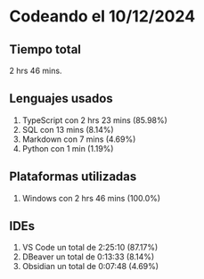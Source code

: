 # Codeando el 10/12/2024

## Tiempo total
2 hrs 46 mins.

## Lenguajes usados
1. TypeScript con 2 hrs 23 mins (85.98%)
1. SQL con 13 mins (8.14%)
1. Markdown con 7 mins (4.69%)
1. Python con 1 min (1.19%)

## Plataformas utilizadas
1. Windows con 2 hrs 46 mins (100.0%)

## IDEs
1. VS Code un total de 2:25:10 (87.17%)
1. DBeaver un total de 0:13:33 (8.14%)
1. Obsidian un total de 0:07:48 (4.69%)
